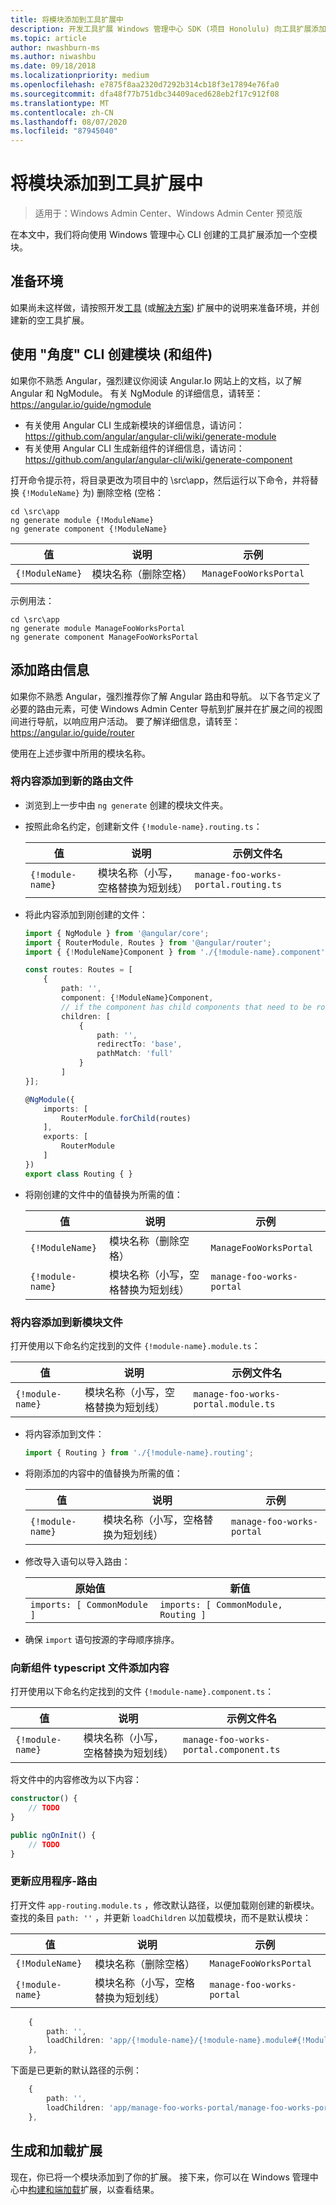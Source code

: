 ```yaml
---
title: 将模块添加到工具扩展中
description: 开发工具扩展 Windows 管理中心 SDK (项目 Honolulu) 向工具扩展添加模块
ms.topic: article
author: nwashburn-ms
ms.author: niwashbu
ms.date: 09/18/2018
ms.localizationpriority: medium
ms.openlocfilehash: e7875f8aa2320d7292b314cb18f3e17894e76fa0
ms.sourcegitcommit: dfa48f77b751dbc34409aced628eb2f17c912f08
ms.translationtype: MT
ms.contentlocale: zh-CN
ms.lasthandoff: 08/07/2020
ms.locfileid: "87945040"
---
```

# <a name="add-a-module-to-a-tool-extension"></a>将模块添加到工具扩展中

>适用于：Windows Admin Center、Windows Admin Center 预览版

在本文中，我们将向使用 Windows 管理中心 CLI 创建的工具扩展添加一个空模块。

## <a name="prepare-your-environment"></a>准备环境

如果尚未这样做，请按照开发[工具](../develop-tool.md) (或[解决方案](../develop-solution.md)) 扩展中的说明来准备环境，并创建新的空工具扩展。

## <a name="use-the-angular-cli-to-create-a-module-and-component"></a>使用 "角度" CLI 创建模块 (和组件) 

如果你不熟悉 Angular，强烈建议你阅读 Angular.Io 网站上的文档，以了解 Angular 和 NgModule。 有关 NgModule 的详细信息，请转至：https://angular.io/guide/ngmodule

* 有关使用 Angular CLI 生成新模块的详细信息，请访问：https://github.com/angular/angular-cli/wiki/generate-module
* 有关使用 Angular CLI 生成新组件的详细信息，请访问：https://github.com/angular/angular-cli/wiki/generate-component


打开命令提示符，将目录更改为项目中的 \src\app，然后运行以下命令，并将替换 ```{!ModuleName}``` 为) 删除空格 (空格：

```
cd \src\app
ng generate module {!ModuleName}
ng generate component {!ModuleName}
```

| 值 | 说明 | 示例 |
| ----- | ----------- | ------- |
| ```{!ModuleName}``` | 模块名称（删除空格） | ```ManageFooWorksPortal``` |

示例用法：
```
cd \src\app
ng generate module ManageFooWorksPortal
ng generate component ManageFooWorksPortal
```


## <a name="add-routing-information"></a>添加路由信息

如果你不熟悉 Angular，强烈推荐你了解 Angular 路由和导航。 以下各节定义了必要的路由元素，可使 Windows Admin Center 导航到扩展并在扩展之间的视图间进行导航，以响应用户活动。 要了解详细信息，请转至：https://angular.io/guide/router

使用在上述步骤中所用的模块名称。

### <a name="add-content-to-new-routing-file"></a>将内容添加到新的路由文件

* 浏览到上一步中由 ``` ng generate ``` 创建的模块文件夹。

* 按照此命名约定，创建新文件 ```{!module-name}.routing.ts```：

    | 值 | 说明 | 示例文件名 |
    | ----- | ----------- | ------- |
    | ```{!module-name}``` | 模块名称（小写，空格替换为短划线） | ```manage-foo-works-portal.routing.ts``` |

* 将此内容添加到刚创建的文件：

    ``` ts
    import { NgModule } from '@angular/core';
    import { RouterModule, Routes } from '@angular/router';
    import { {!ModuleName}Component } from './{!module-name}.component';

    const routes: Routes = [
        {
            path: '',
            component: {!ModuleName}Component,
            // if the component has child components that need to be routed to, include them in the children array.
            children: [
                {
                    path: '',
                    redirectTo: 'base',
                    pathMatch: 'full'
                }
            ]
    }];

    @NgModule({
        imports: [
            RouterModule.forChild(routes)
        ],
        exports: [
            RouterModule
        ]
    })
    export class Routing { }
    ```

* 将刚创建的文件中的值替换为所需的值：

    | 值 | 说明 | 示例 |
    | ----- | ----------- | ------- |
    | ```{!ModuleName}``` | 模块名称（删除空格） | ```ManageFooWorksPortal``` |
    | ```{!module-name}``` | 模块名称（小写，空格替换为短划线） | ```manage-foo-works-portal``` |

### <a name="add-content-to-new-module-file"></a>将内容添加到新模块文件

打开使用以下命名约定找到的文件 ```{!module-name}.module.ts```：

| 值 | 说明 | 示例文件名 |
| ----- | ----------- | ------- |
| ```{!module-name}``` | 模块名称（小写，空格替换为短划线） | ```manage-foo-works-portal.module.ts``` |

* 将内容添加到文件：

    ``` ts
    import { Routing } from './{!module-name}.routing';
    ```

* 将刚添加的内容中的值替换为所需的值：

    | 值 | 说明 | 示例 |
    | ----- | ----------- | ------- |
    | ```{!module-name}``` | 模块名称（小写，空格替换为短划线） | ```manage-foo-works-portal``` |

* 修改导入语句以导入路由：

    | 原始值 | 新值 |
    | -------------- | --------- |
    | ```imports: [ CommonModule ]``` | ```imports: [ CommonModule, Routing ]``` |

* 确保 ```import``` 语句按源的字母顺序排序。

### <a name="add-content-to-new-component-typescript-file"></a>向新组件 typescript 文件添加内容

打开使用以下命名约定找到的文件 ```{!module-name}.component.ts```：

| 值 | 说明 | 示例文件名 |
| ----- | ----------- | ------- |
| ```{!module-name}``` | 模块名称（小写，空格替换为短划线） | ```manage-foo-works-portal.component.ts``` |

将文件中的内容修改为以下内容：

``` ts
constructor() {
    // TODO
}

public ngOnInit() {
    // TODO
}
```
### <a name="update-app-routingmodulets"></a>更新应用程序-路由

打开文件 ```app-routing.module.ts``` ，修改默认路径，以便加载刚创建的新模块。  查找的条目 ```path: ''``` ，并更新 ```loadChildren``` 以加载模块，而不是默认模块：

| 值 | 说明 | 示例 |
| ----- | ----------- | ------- |
| ```{!ModuleName}``` | 模块名称（删除空格） | ```ManageFooWorksPortal``` |
| ```{!module-name}``` | 模块名称（小写，空格替换为短划线） | ```manage-foo-works-portal``` |

``` ts
    {
        path: '',
        loadChildren: 'app/{!module-name}/{!module-name}.module#{!ModuleName}Module'
    },
```
下面是已更新的默认路径的示例：
``` ts
    {
        path: '',
        loadChildren: 'app/manage-foo-works-portal/manage-foo-works-portal.module#ManageFooWorksPortalModule'
    },
```


## <a name="build-and-side-load-your-extension"></a>生成和加载扩展

现在，你已将一个模块添加到了你的扩展。  接下来，你可以在 Windows 管理中心中[构建和端加载](../develop-tool.md#build-and-side-load-your-extension)扩展，以查看结果。
